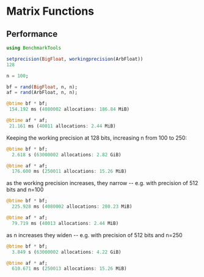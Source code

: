 # Matrix Functions

## Performance

```julia
using BenchmarkTools

setprecision(BigFloat, workingprecision(ArbFloat))
128

n = 100;

bf = rand(BigFloat, n, n);
af = rand(ArbFloat, n, n);

@btime bf * bf;
 154.192 ms (4080002 allocations: 186.84 MiB)

@btime af * af;
 21.161 ms (40011 allocations: 2.44 MiB)
```

Keeping the working precision at 128 bits, increasing n from 100 to 250:

```julia
@btime bf * bf;
  2.618 s (63000002 allocations: 2.82 GiB)

@btime af * af;
  176.600 ms (250011 allocations: 15.26 MiB)
```

as the working precision increases, they narrow -- e.g. with precision of 512 bits and n=100

```julia
@btime bf * bf;
  225.928 ms (4080002 allocations: 280.23 MiB)

@btime af * af;
  79.719 ms (40013 allocations: 2.44 MiB)
```

as n increases they widen -- e.g. with precision of 512 bits and n=250

```julia
@btime bf * bf;
  3.849 s (63000002 allocations: 4.22 GiB)

@btime af * af;
  610.671 ms (250013 allocations: 15.26 MiB)
```
